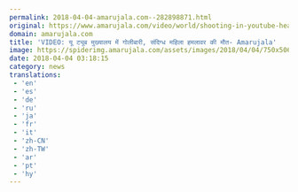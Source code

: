 ```yaml
---
permalink: 2018-04-04-amarujala.com--282898871.html
original: https://www.amarujala.com/video/world/shooting-in-youtube-headquarters-at-califoria?utm_source=rssfeed&utm_medium=Referral&utm_campaign=rssfeed
domain: amarujala.com
title: 'VIDEO: यू ट्यूब मुख्यालय में गोलीबारी, संदिग्ध महिला हमलावर की मौत- Amarujala'
image: https://spiderimg.amarujala.com/assets/images/2018/04/04/750x506/youtube_1522810664.jpeg
date: 2018-04-04 03:18:15
category: news
translations: 
 - 'en'
 - 'es'
 - 'de'
 - 'ru'
 - 'ja'
 - 'fr'
 - 'it'
 - 'zh-CN'
 - 'zh-TW'
 - 'ar'
 - 'pt'
 - 'hy'
---
```


